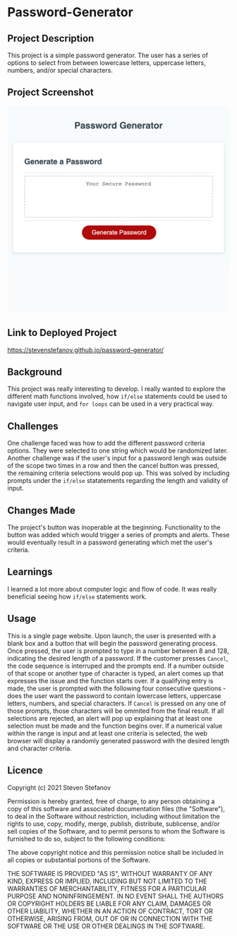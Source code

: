 # Password-Generator

## Project Description

This project is a simple password generator. The user has a series of options to select from between lowercase letters, uppercase letters, numbers, and/or special characters.

## Project Screenshot  

![Project Screenshot](assets/images/screenshot_stevenstefanov.png)
 
## Link to Deployed Project  

https://stevenstefanov.github.io/password-generator/

## Background

This project was really interesting to develop. I really wanted to explore the different math functions involved, how `if/else` statements could be used to navigate user input, and `for loops` can be used in a very practical way.

## Challenges

One challenge faced was how to add the different password criteria options. They were selected to one string which would be randomized later. Another challenge was if the user's input for a password lengh was outside of the scope two times in a row and then the cancel button was pressed, the remaining criteria selections would pop up. This was solved by including prompts under the `if/else` statatements regarding the length and validity of input.

## Changes Made

The project's button was inoperable at the beginning. Functionality to the button was added which would trigger a series of prompts and alerts. These would eventually result in a password generating which met the user's criteria.

## Learnings

I learned a lot more about computer logic and flow of code. It was really beneficial seeing how `if/else` statements work.

## Usage

This is a single page website. Upon launch, the user is presented with a blank box and a button that will begin the password generating process. Once pressed, the user is prompted to type in a number between 8 and 128, indicating the desired length of a password. If the customer presses `Cancel`, the code sequence is interruped and the prompts end. If a number outside of that scope or another type of character is typed, an alert comes up that expresses the issue and the function starts over. If a qualifying entry is made, the user is prompted with the following four consecutive questions - does the user want the password to contain lowercase letters, uppercase letters, numbers, and special characters. If `Cancel` is pressed on any one of those prompts, those characters will be ommited from the final result. If all selections are rejected, an alert will pop up explaining that at least one selection must be made and the function begins over. If a numerical value within the range is input and at least one criteria is selected, the web browser will display a randomly generated password with the desired length and character criteria.

## Licence

Copyright (c) 2021 Steven Stefanov

Permission is hereby granted, free of charge, to any person obtaining a copy
of this software and associated documentation files (the "Software"), to deal
in the Software without restriction, including without limitation the rights
to use, copy, modify, merge, publish, distribute, sublicense, and/or sell
copies of the Software, and to permit persons to whom the Software is
furnished to do so, subject to the following conditions:

The above copyright notice and this permission notice shall be included in all
copies or substantial portions of the Software.

THE SOFTWARE IS PROVIDED "AS IS", WITHOUT WARRANTY OF ANY KIND, EXPRESS OR
IMPLIED, INCLUDING BUT NOT LIMITED TO THE WARRANTIES OF MERCHANTABILITY,
FITNESS FOR A PARTICULAR PURPOSE AND NONINFRINGEMENT. IN NO EVENT SHALL THE
AUTHORS OR COPYRIGHT HOLDERS BE LIABLE FOR ANY CLAIM, DAMAGES OR OTHER
LIABILITY, WHETHER IN AN ACTION OF CONTRACT, TORT OR OTHERWISE, ARISING FROM,
OUT OF OR IN CONNECTION WITH THE SOFTWARE OR THE USE OR OTHER DEALINGS IN THE
SOFTWARE.